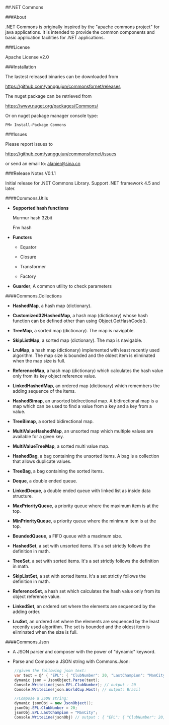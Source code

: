 ##.NET Commons

###About

.NET Commons is originally inspired by the "apache commons project" for java applications. It is intended to provide the common components and basic application facilities for .NET applications.

###License

Apache License v2.0

###Installation

The lastest released binaries can be downloaded from 

https://github.com/yanggujun/commonsfornet/releases

The nuget package can be retrieved from 

https://www.nuget.org/packages/Commons/

Or on nuget package manager console type:

    PM> Install-Package Commons

###Issues

Please report issues to 

https://github.com/yanggujun/commonsfornet/issues

or send an email to: alanier@sina.cn

###Release Notes V0.1.1

Initial release for .NET Commons Library. Support .NET framework 4.5 and later.

####Commons.Utils

  * __Supported hash functions__

    Murmur hash 32bit
    
    Fnv hash
    
  * __Functors__
  
    * Equator
    
    * Closure
    
    * Transformer
    
    * Factory
    
  * __Guarder__, A common utility to check parameters
  
####Commons.Collections

  * __HashedMap__, a hash map (dictionary).
  
  * __Customized32HashedMap__, a hash map (dictionary) whose hash function can be defined other than using Object.GetHashCode().
  
  * __TreeMap__, a sorted map (dictionary). The map is navigable.
  
  * __SkipListMap__, a sorted map (dictionary). The map is navigable.
  
  * __LruMap__, a hash map (dictionary) implemented with least recently used algorithm. The map size is bounded and the oldest item is eliminated when the map size is full. 
  
  * __ReferenceMap__, a hash map (dictionary) which calculates the hash value only from its key object reference value.
  
  * __LinkedHashedMap__, an ordered map (dictionary) which remembers the adding sequence of the items.
  
  * __HashedBimap__, an unsorted bidirectional map. A bidirectional map is a map which can be used to find a value from a key and a key from a value.
  
  * __TreeBimap__, a sorted bidirectional map. 
  
  * __MultiValueHashedMap__, an unsorted map which multiple values are available for a given key.
  
  * __MultiValueTreeMap__, a sorted multi value map.
  
  * __HashedBag__, a bag containing the unsorted items. A bag is a collection that allows duplicate values.
  
  * __TreeBag__, a bag containing the sorted items.
  
  * __Deque__, a double ended queue.

  * __LinkedDeque__, a double ended queue with linked list as inside data structure.
  
  * __MaxPriorityQueue__, a priority queue where the maximum item is at the top.
  
  * __MinPriorityQueue__, a priority queue where the minimum item is at the top.
  
  * __BoundedQueue__, a FIFO queue with a maximum size.
  
  * __HashedSet__, a set with unsorted items. It's a set strictly follows the definition in math.
  
  * __TreeSet__, a set with sorted items. It's a set strictly follows the definition in math.
  
  * __SkipListSet__, a set with sorted items. It's a set strictly follows the definition in math.

  * __ReferenceSet__, a hash set which calculates the hash value only from its object reference value.
  
  * __LinkedSet__, an ordered set where the elements are sequenced by the adding order.

  * __LruSet__, an ordered set where the elements are sequenced by the least recently used algorithm. The set is bounded and the oldest item is eliminated when the size is full.
  
####Commons.Json

  * A JSON parser and composer with the power of "dynamic" keyword.
  
  * Parse and Compose a JSON string with Commons.Json:
  
  ```csharp
      //given the following json text:
      var text = @' { "EPL": { "ClubNumber": 20, "LastChampion": "ManCity" }, "WorldCup": { "Host": "Brazil", "TeamNumber": 32, "Champion": "Germany" } }';
      dynamic json = JsonObject.Parse(text);
      Console.WriteLine(json.EPL.ClubNumber); // output : 20
      Console.WriteLine(json.WorldCup.Host); // output: Brazil

      //Compose a JSON string:
      dynamic jsonObj = new JsonObject();
      jsonObj.EPL.ClubNumber = 20;
      jsonObj.EPL.LastChampion = "ManCity";
      Console.WriteLine(jsonObj) // output : { "EPL": { "ClubNumber": 20, "LastChampion": "ManCity"} } 

